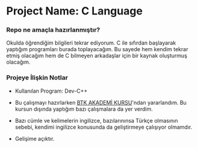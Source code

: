 # Project Name: C Language


### Repo ne amaçla hazırlanmıştır?

Okulda öğrendiğim bilgileri tekrar ediyorum. C ile sıfırdan başlayarak yaptığım programları burada toplayacağım. Bu sayede hem kendim tekrar etmiş olacağım hem de C bilmeyen arkadaşlar için bir kaynak oluşturmuş olacağım.

### Projeye İlişkin Notlar

* Kullanılan Program: Dev-C++

* Bu çalışmayı hazırlarken [BTK AKADEMİ KURSU](https://www.btkakademi.gov.tr/portal/course/c-programlama-dili-26686)'ndan yararlandım. Bu kursun dışında yaptığım bazı çalışmalara da yer verdim. 

* Bazı cümle ve kelimelerin ingilizce, bazılarınınsa Türkçe olmasının sebebi, kendimi ingilizce konusunda da geliştirmeye çalışıyor olmamdır.

* Gelişime açıktır.